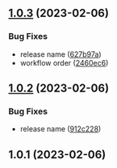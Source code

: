 ## [1.0.3](https://github.com/cerico/surprise/compare/v1.0.2...v1.0.3) (2023-02-06)


### Bug Fixes

* release name ([627b97a](https://github.com/cerico/surprise/commit/627b97ad49fa88afbd8725e550405aad000bd8b1))
* workflow order ([2460ec6](https://github.com/cerico/surprise/commit/2460ec6959f8ab335b2f9729ce8d8667ed67663f))



## [1.0.2](https://github.com/cerico/surprise/compare/v1.0.1...v1.0.2) (2023-02-06)


### Bug Fixes

* release name ([912c228](https://github.com/cerico/surprise/commit/912c228211bde4dfd1a49ddcdf21d56880aebc0d))



## 1.0.1 (2023-02-06)



